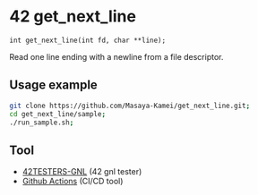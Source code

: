 # 42 get_next_line

`int get_next_line(int fd, char **line);`

Read one line ending with a newline from a file descriptor.

## Usage example

```zsh
git clone https://github.com/Masaya-Kamei/get_next_line.git;
cd get_next_line/sample;
./run_sample.sh;
```

## Tool

- [42TESTERS-GNL](https://github.com/Mazoise/42TESTERS-GNL) (42 gnl tester)
- [Github Actions](https://docs.github.com/ja/actions) (CI/CD tool)
